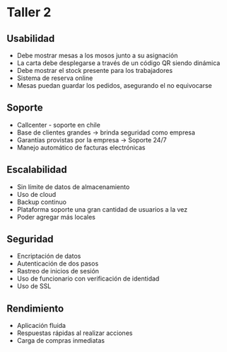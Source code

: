 # Taller 2

## Usabilidad
- Debe mostrar mesas a los mosos junto a su asignación
- La carta debe desplegarse a través de un código QR siendo dinámica
- Debe mostrar el stock presente para los trabajadores
- Sistema de reserva online
- Mesas puedan guardar los pedidos, asegurando el no equivocarse
## Soporte
- Callcenter - soporte en chile
- Base de clientes grandes -> brinda seguridad como empresa
- Garantías provistas por la empresa -> Soporte 24/7
- Manejo automático de facturas electrónicas
## Escalabilidad
- Sin límite de datos de almacenamiento
- Uso de cloud
- Backup continuo
- Plataforma soporte una gran cantidad de usuarios a la vez
- Poder agregar más locales
## Seguridad
- Encriptación de datos
- Autenticación de dos pasos
- Rastreo de inicios de sesión
- Uso de funcionario con verificación de identidad
- Uso de SSL
## Rendimiento
- Aplicación fluida
- Respuestas rápidas al realizar acciones
- Carga de compras inmediatas